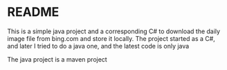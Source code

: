 # README #

This is a simple java project and a corresponding C# to download the daily image file from bing.com and store it locally.
The project started as a C#, and later I tried to do a java one, and the latest code is only java

The java project is a maven project
